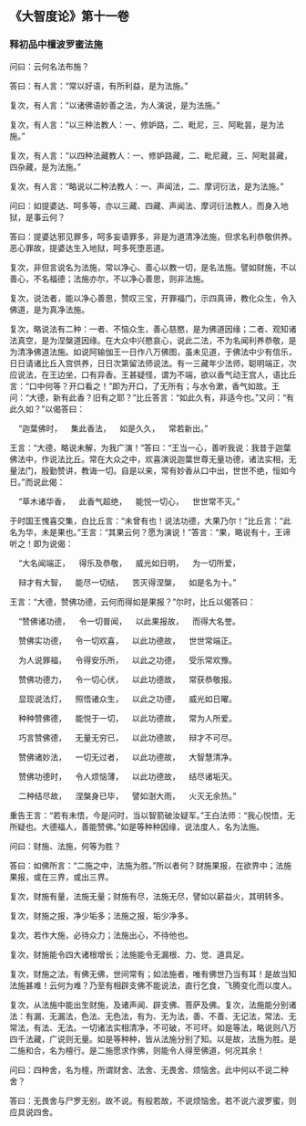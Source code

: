 ## 《大智度论》第十一卷

### 释初品中檀波罗蜜法施

问曰：云何名法布施？

答曰：有人言：“常以好语，有所利益，是为法施。”

复次，有人言：“以诸佛语妙善之法，为人演说，是为法施。”

复次，有人言：“以三种法教人：一、修妒路，二、毗尼，三、阿毗昙，是为法施。”

复次，有人言：“以四种法藏教人：一、修妒路藏，二、毗尼藏，三、阿毗昙藏，四杂藏，是为法施。”

复次，有人言：“略说以二种法教人：一、声闻法，二、摩诃衍法，是为法施。”

问曰：如提婆达、呵多等，亦以三藏、四藏、声闻法、摩诃衍法教人，而身入地狱，是事云何？

答曰：提婆达邪见罪多，呵多妄语罪多，非是为道清净法施，但求名利恭敬供养。恶心罪故，提婆达生入地狱，呵多死堕恶道。

复次，非但言说名为法施，常以净心、善心以教一切，是名法施。譬如财施，不以善心，不名福德；法施亦尔，不以净心善思，则非法施。

复次，说法者，能以净心善思，赞叹三宝，开罪福门，示四真谛，教化众生，令入佛道，是为真净法施。

复次，略说法有二种：一者、不恼众生，善心慈愍，是为佛道因缘；二者、观知诸法真空，是为涅槃道因缘。在大众中兴愍哀心，说此二法，不为名闻利养恭敬，是为清净佛道法施。如说阿输伽王一日作八万佛图，虽未见道，于佛法中少有信乐，日日请诸比丘入宫供养，日日次第留法师说法。有一三藏年少法师，聪明端正，次应说法，在王边坐，口有异香。王甚疑怪，谓为不端，欲以香气动王宫人，语比丘言：“口中何等？开口看之！”即为开口，了无所有；与水令漱，香气如故。王问：“大德，新有此香？旧有之耶？”比丘答言：“如此久有，非适今也。”又问：“有此久如？”以偈答曰：

&nbsp;&nbsp;&nbsp;&nbsp;“迦葉佛时，&nbsp;&nbsp;&nbsp;&nbsp;集此香法，&nbsp;&nbsp;&nbsp;&nbsp;如是久久，&nbsp;&nbsp;&nbsp;&nbsp;常若新出。”

王言：“大德，略说未解，为我广演！”答曰：“王当一心，善听我说：我昔于迦葉佛法中，作说法比丘。常在大众之中，欢喜演说迦葉世尊无量功德，诸法实相，无量法门，殷勤赞讲，教诲一切。自是以来，常有妙香从口中出，世世不绝，恒如今日。”而说此偈：

&nbsp;&nbsp;&nbsp;&nbsp;“草木诸华香，&nbsp;&nbsp;&nbsp;&nbsp;此香气超绝，&nbsp;&nbsp;&nbsp;&nbsp;能悦一切心，&nbsp;&nbsp;&nbsp;&nbsp;世世常不灭。”

于时国王愧喜交集，白比丘言：“未曾有也！说法功德，大果乃尔！”比丘言：“此名为华，未是果也。”王言：“其果云何？愿为演说！”答言：“果，略说有十，王谛听之！即为说偈：

&nbsp;&nbsp;&nbsp;&nbsp;“大名闻端正，&nbsp;&nbsp;&nbsp;&nbsp;得乐及恭敬，&nbsp;&nbsp;&nbsp;&nbsp;威光如日明，&nbsp;&nbsp;&nbsp;&nbsp;为一切所爱，

&nbsp;&nbsp;&nbsp;&nbsp;辩才有大智，&nbsp;&nbsp;&nbsp;&nbsp;能尽一切结，&nbsp;&nbsp;&nbsp;&nbsp;苦灭得涅槃，&nbsp;&nbsp;&nbsp;&nbsp;如是名为十。”

王言：“大德，赞佛功德，云何而得如是果报？”尔时，比丘以偈答曰：

&nbsp;&nbsp;&nbsp;&nbsp;“赞佛诸功德，&nbsp;&nbsp;&nbsp;&nbsp;令一切普闻，&nbsp;&nbsp;&nbsp;&nbsp;以此果报故，&nbsp;&nbsp;&nbsp;&nbsp;而得大名誉。

&nbsp;&nbsp;&nbsp;&nbsp;赞佛实功德，&nbsp;&nbsp;&nbsp;&nbsp;令一切欢喜，&nbsp;&nbsp;&nbsp;&nbsp;以此功德故，&nbsp;&nbsp;&nbsp;&nbsp;世世常端正。

&nbsp;&nbsp;&nbsp;&nbsp;为人说罪福，&nbsp;&nbsp;&nbsp;&nbsp;令得安乐所，&nbsp;&nbsp;&nbsp;&nbsp;以此之功德，&nbsp;&nbsp;&nbsp;&nbsp;受乐常欢豫。

&nbsp;&nbsp;&nbsp;&nbsp;赞佛功德力，&nbsp;&nbsp;&nbsp;&nbsp;令一切心伏，&nbsp;&nbsp;&nbsp;&nbsp;以此功德故，&nbsp;&nbsp;&nbsp;&nbsp;常获恭敬报。

&nbsp;&nbsp;&nbsp;&nbsp;显现说法灯，&nbsp;&nbsp;&nbsp;&nbsp;照悟诸众生，&nbsp;&nbsp;&nbsp;&nbsp;以此之功德，&nbsp;&nbsp;&nbsp;&nbsp;威光如日曜。

&nbsp;&nbsp;&nbsp;&nbsp;种种赞佛德，&nbsp;&nbsp;&nbsp;&nbsp;能悦于一切，&nbsp;&nbsp;&nbsp;&nbsp;以此功德故，&nbsp;&nbsp;&nbsp;&nbsp;常为人所爱。

&nbsp;&nbsp;&nbsp;&nbsp;巧言赞佛德，&nbsp;&nbsp;&nbsp;&nbsp;无量无穷已，&nbsp;&nbsp;&nbsp;&nbsp;以此功德故，&nbsp;&nbsp;&nbsp;&nbsp;辩才不可尽。

&nbsp;&nbsp;&nbsp;&nbsp;赞佛诸妙法，&nbsp;&nbsp;&nbsp;&nbsp;一切无过者，&nbsp;&nbsp;&nbsp;&nbsp;以此功德故，&nbsp;&nbsp;&nbsp;&nbsp;大智慧清净。

&nbsp;&nbsp;&nbsp;&nbsp;赞佛功德时，&nbsp;&nbsp;&nbsp;&nbsp;令人烦恼薄，&nbsp;&nbsp;&nbsp;&nbsp;以此功德故，&nbsp;&nbsp;&nbsp;&nbsp;结尽诸垢灭。

&nbsp;&nbsp;&nbsp;&nbsp;二种结尽故，&nbsp;&nbsp;&nbsp;&nbsp;涅槃身已毕，&nbsp;&nbsp;&nbsp;&nbsp;譬如澍大雨，&nbsp;&nbsp;&nbsp;&nbsp;火灭无余热。”

重告王言：“若有未悟，今是问时，当以智箭破汝疑军。”王白法师：“我心悦悟，无所疑也。大德福人，善能赞佛。”如是等种种因缘，说法度人，名为法施。

问曰：财施、法施，何等为胜？

答曰：如佛所言：“二施之中，法施为胜。”所以者何？财施果报，在欲界中；法施果报，或在三界，或出三界。

复次，财施有量，法施无量；财施有尽，法施无尽，譬如以薪益火，其明转多。

复次，财施之报，净少垢多；法施之报，垢少净多。

复次，若作大施，必待众力；法施出心，不待他也。

复次，财施能令四大诸根增长；法施能令无漏根、力、觉、道具足。

复次，财施之法，有佛无佛，世间常有；如法施者，唯有佛世乃当有耳！是故当知法施甚难！云何为难？乃至有相辟支佛不能说法，直行乞食，飞腾变化而以度人。

复次，从法施中能出生财施，及诸声闻、辟支佛、菩萨及佛。复次，法施能分别诸法：有漏、无漏法，色法、无色法，有为、无为法，善、不善、无记法，常法、无常法，有法、无法。一切诸法实相清净，不可破，不可坏。如是等法，略说则八万四千法藏，广说则无量。如是等种种，皆从法施分别了知。以是故，法施为胜。是二施和合，名为檀行。是二施愿求作佛，则能令人得至佛道，何况其余！

问曰：四种舍，名为檀，所谓财舍、法舍、无畏舍、烦恼舍。此中何以不说二种舍？

答曰：无畏舍与尸罗无别，故不说。有般若故，不说烦恼舍。若不说六波罗蜜，则应具说四舍。